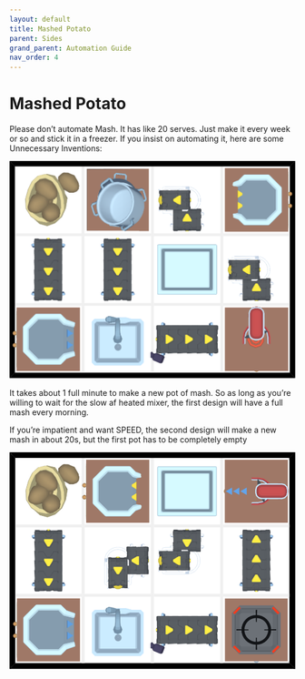 ```yaml
---
layout: default
title: Mashed Potato
parent: Sides
grand_parent: Automation Guide
nav_order: 4
---
```


# Mashed Potato

Please don’t automate Mash. It has like 20 serves. Just make it every week or so and stick it in a freezer. If you insist on automating it, here are some Unnecessary Inventions:

![mashed_potato.png](</assets/images/guide/sides/mashed_potato.png>)

It takes about 1 full minute to make a new pot of mash. So as long as you’re willing to wait for the slow af heated mixer, the first design will have a full mash every morning.

If you’re impatient and want SPEED, the second design will make a new mash in about 20s, but the first pot has to be completely empty

![mashed_potato_fast.png](</assets/images/guide/sides/mashed_potato_fast.png>)
